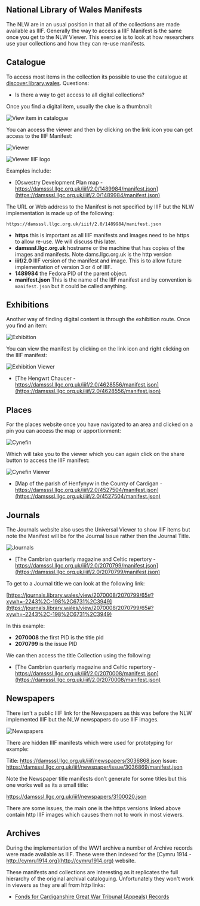 ## National Library of Wales Manifests

The NLW are in an usual position in that all of the collections are made available as IIIF. Generally the way to access a IIIF Manifest is the same once you get to the NLW Viewer. This exercise is to look at how researchers use your collections and how they can re-use manifests. 

## Catalogue 

To access most items in the collection its possible to use the catalogue at [discover.library.wales](https://discover.library.wales/). Questions:

 * Is there a way to get access to all digital collections? 

Once you find a digital item, usually the clue is a thumbnail: 

![View item in catalogue](imgs/day-one/catalogue.png)

You can access the viewer and then by clicking on the link icon you can get access to the IIIF Manifest:

![Viewer](imgs/day-one/viewer.png)

![Viewer IIIF logo](imgs/day-one/viewer2.png)

Examples include:
 * [Oswestry Development Plan map - https://damsssl.llgc.org.uk/iiif/2.0/1489984/manifest.json](https://damsssl.llgc.org.uk/iiif/2.0/1489984/manifest.json)

The URL or Web address to the Manifest is not specified by IIIF but the NLW implementation is made up of the following:

```
https://damsssl.llgc.org.uk/iiif/2.0/1489984/manifest.json
```

 * **https** this is important as all IIIF manifests and images need to be https to allow re-use. We will discuss this later.
 * **damsssl.llgc.org.uk** hostname or the machine that has copies of the images and manifests. Note dams.llgc.org.uk is the http version
 * **iiif/2.0** IIIF version of the manifest and image. This is to allow future implementation of version 3 or 4 of IIIF. 
 * **1489984** the Fedora PID of the parent object. 
 * **manifest.json** This is the name of the IIIF manifest and by convention is `manifest.json` but it could be called anything. 

## Exhibitions

Another way of finding digital content is through the exhibition route. Once you find an item:

![Exhibition](imgs/day-one/Exhibition.png)

You can view the manifest by clicking on the link icon and right clicking on the IIIF manifest:

![Exhibition Viewer](imgs/day-one/Exhibition_viewer.png)

 * [The Hengwrt Chaucer -  https://damsssl.llgc.org.uk/iiif/2.0/4628556/manifest.json](https://damsssl.llgc.org.uk/iiif/2.0/4628556/manifest.json)


## Places 

For the places website once you have navigated to an area and clicked on a pin you can access the map or apportionment:

![Cynefin](imgs/day-one/cynefin.png)

Which will take you to the viewer which you can again click on the share button to access the IIIF manifest:

![Cynefin Viewer](imgs/day-one/cynefin_viewer.png)

 * [Map of the parish of Henfynyw in the County of Cardigan - https://damsssl.llgc.org.uk/iiif/2.0/4527504/manifest.json](https://damsssl.llgc.org.uk/iiif/2.0/4527504/manifest.json)

## Journals 

The Journals website also uses the Universal Viewer to show IIIF items but note the Manifest will be for the Journal Issue rather then the Journal Title. 

![Journals](imgs/day-one/journals.png)

 * [The Cambrian quarterly magazine and Celtic repertory - https://damsssl.llgc.org.uk/iiif/2.0/2070799/manifest.json](https://damsssl.llgc.org.uk/iiif/2.0/2070799/manifest.json)

 To get to a Journal title we can look at the following link:

[https://journals.library.wales/view/2070008/2070799/65#?xywh=-2243%2C-198%2C6731%2C3949](https://journals.library.wales/view/2070008/2070799/65#?xywh=-2243%2C-198%2C6731%2C3949)

In this example:
 * **2070008** the first PID is the title pid
 * **2070799** is the issue PID

We can then access the title Collection using the following:

 * [The Cambrian quarterly magazine and Celtic repertory - https://damsssl.llgc.org.uk/iiif/2.0/2070008/manifest.json](https://damsssl.llgc.org.uk/iiif/2.0/2070008/manifest.json)

## Newspapers

There isn't a public IIIF link for the Newspapers as this was before the NLW implemented IIIF but the NLW newspapers do use IIIF images. 

![Newspapers](imgs/day-one/newspapers.png)

There are hidden IIIF manifests which were used for prototyping for example:

Title: https://damsssl.llgc.org.uk/iiif/newspapers/3036868.json
Issue: https://damsssl.llgc.org.uk/iiif/newspaper/issue/3036869/manifest.json

Note the Newspaper title manifests don’t generate for some titles but this one works well as its a small title:

https://damsssl.llgc.org.uk/iiif/newspapers/3100020.json

There are some issues, the main one is the https versions linked above contain http IIIF images which causes them not to work in most viewers. 

## Archives

During the implementation of the WW1 archive a number of Archive records were made available as IIIF. These were then indexed for the [Cymru 1914 - http://cymru1914.org](http://cymru1914.org) website. 

These manifests and collections are interesting as it replicates the full hierarchy of the original archival cataloguing. Unfortunately they won't work in viewers as they are all from http links:

 * [Fonds for Cardiganshire Great War Tribunal (Appeals) Records](http://dams.llgc.org.uk/iiif/archive/3975658/fonds.json)